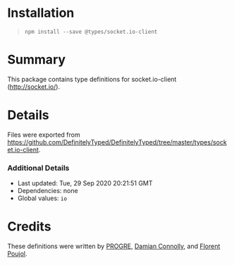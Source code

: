 # Installation
> `npm install --save @types/socket.io-client`

# Summary
This package contains type definitions for socket.io-client (http://socket.io/).

# Details
Files were exported from https://github.com/DefinitelyTyped/DefinitelyTyped/tree/master/types/socket.io-client.

### Additional Details
 * Last updated: Tue, 29 Sep 2020 20:21:51 GMT
 * Dependencies: none
 * Global values: `io`

# Credits
These definitions were written by [PROGRE](https://github.com/progre), [Damian Connolly](https://github.com/divillysausages), and [Florent Poujol](https://github.com/florentpoujol).
